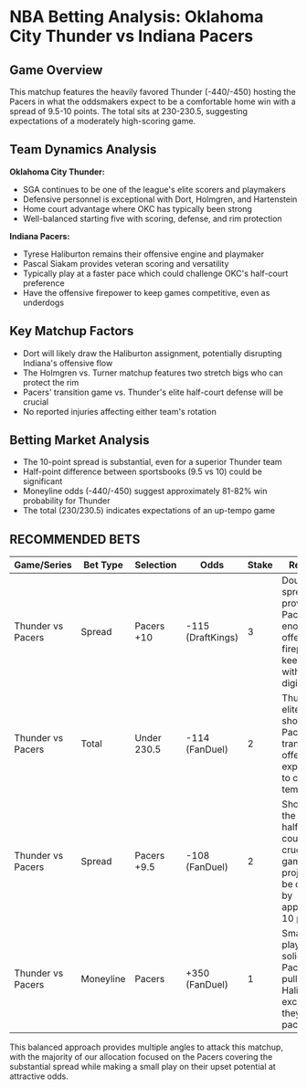 # NBA Betting Analysis: Oklahoma City Thunder vs Indiana Pacers

## Game Overview
This matchup features the heavily favored Thunder (-440/-450) hosting the Pacers in what the oddsmakers expect to be a comfortable home win with a spread of 9.5-10 points. The total sits at 230-230.5, suggesting expectations of a moderately high-scoring game.

## Team Dynamics Analysis
**Oklahoma City Thunder:**
- SGA continues to be one of the league's elite scorers and playmakers
- Defensive personnel is exceptional with Dort, Holmgren, and Hartenstein
- Home court advantage where OKC has typically been strong
- Well-balanced starting five with scoring, defense, and rim protection

**Indiana Pacers:**
- Tyrese Haliburton remains their offensive engine and playmaker
- Pascal Siakam provides veteran scoring and versatility
- Typically play at a faster pace which could challenge OKC's half-court preference
- Have the offensive firepower to keep games competitive, even as underdogs

## Key Matchup Factors
- Dort will likely draw the Haliburton assignment, potentially disrupting Indiana's offensive flow
- The Holmgren vs. Turner matchup features two stretch bigs who can protect the rim
- Pacers' transition game vs. Thunder's elite half-court defense will be crucial
- No reported injuries affecting either team's rotation

## Betting Market Analysis
- The 10-point spread is substantial, even for a superior Thunder team
- Half-point difference between sportsbooks (9.5 vs 10) could be significant
- Moneyline odds (-440/-450) suggest approximately 81-82% win probability for Thunder
- The total (230/230.5) indicates expectations of an up-tempo game

## RECOMMENDED BETS

| Game/Series | Bet Type | Selection | Odds | Stake | Reasoning |
|-------------|----------|-----------|------|-------|-----------|
| Thunder vs Pacers | Spread | Pacers +10 | -115 (DraftKings) | 3 | Double-digit spreads often provide value; Pacers have enough offensive firepower to keep this within single digits |
| Thunder vs Pacers | Total | Under 230.5 | -114 (FanDuel) | 2 | Thunder's elite defense should slow Pacers' transition offense; expect OKC to control tempo |
| Thunder vs Pacers | Spread | Pacers +9.5 | -108 (FanDuel) | 2 | Shopping for the best line; half-point could be crucial in a game projected to be decided by approximately 10 points |
| Thunder vs Pacers | Moneyline | Pacers | +350 (FanDuel) | 1 | Small value play with solid return; Pacers can pull upset if Haliburton excels and they dictate pace |

This balanced approach provides multiple angles to attack this matchup, with the majority of our allocation focused on the Pacers covering the substantial spread while making a small play on their upset potential at attractive odds.